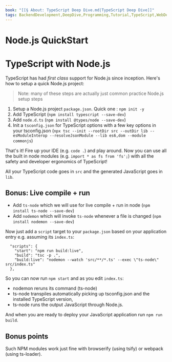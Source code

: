 ```yaml
---
book: "[[§ About꞉ TypeScript Deep Dive.md|TypeScript Deep Dive]]"
tags: BackendDevelopment,DeepDive,Programming,Tutorial,TypeScript,WebDevelopment
---
```


# Node.js QuickStart

# TypeScript with Node.js

TypeScript has had _first class_ support for Node.js since inception. Here's how to setup a quick Node.js project:

> Note: many of these steps are actually just common practice Node.js setup steps

1. Setup a Node.js project `package.json`. Quick one : `npm init -y`
2. Add TypeScript (`npm install typescript --save-dev`)
3. Add `node.d.ts` (`npm install @types/node --save-dev`)
4. Init a `tsconfig.json` for TypeScript options with a few key options in your tsconfig.json (`npx tsc --init --rootDir src --outDir lib --esModuleInterop --resolveJsonModule --lib es6,dom --module commonjs`)

That's it! Fire up your IDE (e.g. `code .`) and play around. Now you can use all the built in node modules (e.g. `import * as fs from 'fs';`) with all the safety and developer ergonomics of TypeScript!

All your TypeScript code goes in `src` and the generated JavaScript goes in `lib`.

## Bonus: Live compile + run

- Add `ts-node` which we will use for live compile + run in node (`npm install ts-node --save-dev`)
- Add `nodemon` which will invoke `ts-node` whenever a file is changed (`npm install nodemon --save-dev`)

Now just add a `script` target to your `package.json` based on your application entry e.g. assuming its `index.ts`:

```
  "scripts": {
    "start": "npm run build:live",
    "build": "tsc -p .",
    "build:live": "nodemon --watch 'src/**/*.ts' --exec \"ts-node\" src/index.ts"
  },
```

So you can now run `npm start` and as you edit `index.ts`:

- nodemon reruns its command (ts-node)
- ts-node transpiles automatically picking up tsconfig.json and the installed TypeScript version,
- ts-node runs the output JavaScript through Node.js.

And when you are ready to deploy your JavaScript application run `npm run build`.

## Bonus points

Such NPM modules work just fine with browserify (using tsify) or webpack (using ts-loader).